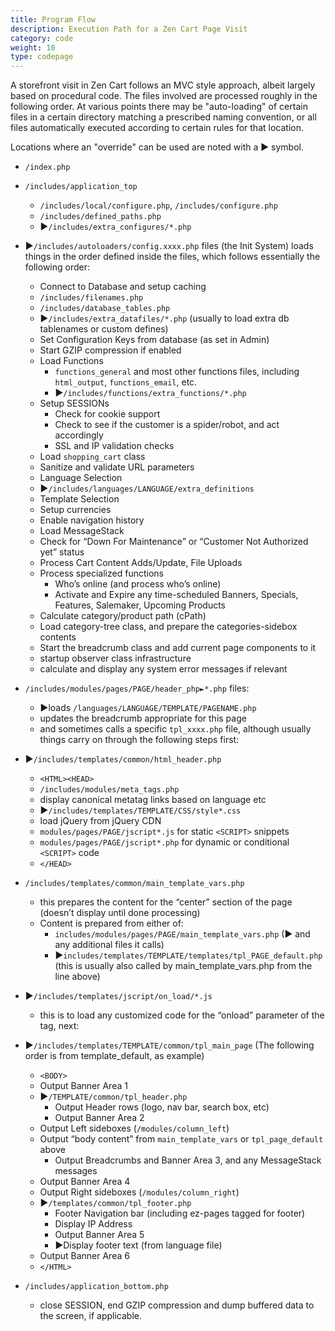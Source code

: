```yaml
---
title: Program Flow
description: Execution Path for a Zen Cart Page Visit
category: code
weight: 10
type: codepage
---
```


A storefront visit in Zen Cart follows an MVC style approach, albeit largely based on procedural code. The files involved are processed roughly in the following order. At various points there may be "auto-loading" of certain files in a certain directory matching a prescribed naming convention, or all files automatically executed according to certain rules for that location.


Locations where an "override" can be used are noted with a ► symbol.

- `/index.php`

- `/includes/application_top`
  - `/includes/local/configure.php`, `/includes/configure.php`
  - `/includes/defined_paths.php`
  - ►`/includes/extra_configures/*.php`


- ►`/includes/autoloaders/config.xxxx.php` files (the Init System) loads things in the order defined inside the files, which follows essentially the following order:
  - Connect to Database and setup caching
  - `/includes/filenames.php`
  - `/includes/database_tables.php`
  - ►`/includes/extra_datafiles/*.php` (usually to load extra db tablenames or custom defines)
  - Set Configuration Keys from database (as set in Admin)
  - Start GZIP compression if enabled
  - Load Functions
      - `functions_general` and most other functions files, including `html_output`, `functions_email`, etc.
      - ►`/includes/functions/extra_functions/*.php`
  - Setup SESSIONs
      - Check for cookie support
      - Check to see if the customer is a spider/robot, and act accordingly
      - SSL and IP validation checks
  - Load `shopping_cart` class
  - Sanitize and validate URL parameters
  - Language Selection
  - ►`/includes/languages/LANGUAGE/extra_definitions`
  - Template Selection
  - Setup currencies
  - Enable navigation history
  - Load MessageStack
  - Check for “Down For Maintenance” or “Customer Not Authorized yet” status
  - Process Cart Content Adds/Update, File Uploads
  - Process specialized functions
      - Who’s online (and process who’s online)
      - Activate and Expire any time-scheduled Banners, Specials, Features, Salemaker, Upcoming Products
  - Calculate category/product path (cPath)
  - Load category-tree class, and prepare the categories-sidebox contents
  - Start the breadcrumb class and add current page components to it
  - startup observer class infrastructure
  - calculate and display any system error messages if relevant

- `/includes/modules/pages/PAGE/header_php►*.php` files:
  - ►loads `/languages/LANGUAGE/TEMPLATE/PAGENAME.php`
  - updates the breadcrumb appropriate for this page
  - and sometimes calls a specific `tpl_xxxx.php` file, although usually things carry on through the following steps first:

- ►`/includes/templates/common/html_header.php`
  - `<HTML><HEAD>`
  - `/includes/modules/meta_tags.php`
  - display canonical metatag links based on language etc
  - ►`/includes/templates/TEMPLATE/CSS/style*.css`
  - load jQuery from jQuery CDN
  - `modules/pages/PAGE/jscript*.js` for static `<SCRIPT>` snippets
  - `modules/pages/PAGE/jscript*.php` for dynamic or conditional `<SCRIPT>` code
  - `</HEAD>`
  
- `/includes/templates/common/main_template_vars.php`
  - this prepares the content for the “center” section of the page (doesn’t display until done processing)
  - Content is prepared from either of:
      - `includes/modules/pages/PAGE/main_template_vars.php` (► and any additional files it calls) 
      - ►`includes/templates/TEMPLATE/templates/tpl_PAGE_default.php` (this is usually also called by main_template_vars.php from the line above)

- ►`/includes/templates/jscript/on_load/*.js`
  - this is to load any customized code for the “onload” parameter of the <body> tag, next:

- ►`/includes/templates/TEMPLATE/common/tpl_main_page` (The following order is from template_default, as example)
  - `<BODY>`
  - Output Banner Area 1
  - ►`/TEMPLATE/common/tpl_header.php`
      - Output Header rows (logo, nav bar, search box, etc)
      - Output Banner Area 2
  - Output Left sideboxes  (`/modules/column_left`)
  - Output “body content” from `main_template_vars` or `tpl_page_default` above
      - Output Breadcrumbs and  Banner Area 3, and any MessageStack messages
  - Output Banner Area 4
  - Output Right sideboxes  (`/modules/column_right`)
  - ►`/templates/common/tpl_footer.php`
      - Footer Navigation bar (including ez-pages tagged for footer)
      - Display IP Address
      - Output Banner Area 5
      - ►Display footer text (from language file)
  - Output Banner Area 6
  - `</HTML>`

- `/includes/application_bottom.php`
  - close SESSION, end GZIP compression and dump buffered data to the screen, if applicable.
  
